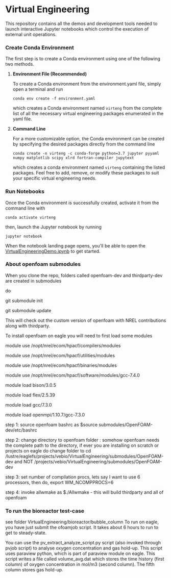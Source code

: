 # Virtual Engineering

This repository contains all the demos and development tools needed to launch interactive Jupyter notebooks which control the execution of external unit operations.



### Create Conda Environment

The first step is to create a Conda environment using one of the following two methods.

1. **Environment File (Recommended)**
  
    To create a Conda environment from the environment.yaml file, simply open a terminal and run
    
    `conda env create -f environment.yaml`    

    which creates a Conda environment named `virteng` from the complete list of all the necessary virtual engineering packages enumerated in the yaml file.
    
    
    
2. **Command Line**

    For a more customizable option, the Conda environment can be created by specifying the desired packages directly from the command line

    `conda create -n virteng -c conda-forge python=3.7 jupyter pyyaml numpy matplotlib scipy xlrd fortran-compiler jupytext`

    which creates a conda environment named `virteng` containing the listed packages.  Feel free to add, remove, or modify these packages to suit your specific virtual engineering needs.



### Run Notebooks

Once the Conda environment is successfully created, activate it from the command line with

`conda activate virteng`

then, launch the Jupyter notebook by running

`jupyter notebook`

When the notebook landing page opens, you'll be able to open the [VirtualEngineeringDemo.ipynb](demo/VirtualEngineeringDemo.ipynb) to get started.


### About openfoam submodules

When you clone the repo, folders called openfoam-dev and thirdparty-dev are created in submodules

do

git submodule init

git submodule update

This will check out the custom version of openfoam with NREL contributions along with thirdparty.

To install openfoam on eagle you will need to first load some modules

module use /nopt/nrel/ecom/hpacf/compilers/modules

module use /nopt/nrel/ecom/hpacf/utilities/modules

module use /nopt/nrel/ecom/hpacf/binaries/modules

module use /nopt/nrel/ecom/hpacf/software/modules/gcc-7.4.0

module load bison/3.0.5

module load flex/2.5.39

module load gcc/7.3.0

module load openmpi/1.10.7/gcc-7.3.0

step 1: source openfoam bashrc as $source submodules/OpenFOAM-dev/etc/bashrc

step 2: change directory to openfoam folder : 
somehow openfoam needs the complete path to the directory, if ever you are installing on scratch or projects on eagle
do change folder to cd /lustre/eaglefs/projects/vebio/VirtualEngineering/submodules/OpenFOAM-dev and 
NOT /projects/vebio/VirtualEngineering/submodules/OpenFOAM-dev

step 3: set number of compilation procs, lets say I want to use 6 processors, then do, export WM_NCOMPPROCS=6

step 4: invoke allwmake as $./Allwmake - this will build thirdparty and all of openfoam

### To run the bioreactor test-case

see folder VirtualEngineering/bioreactor/bubble_column
To run on eagle, you have just submit the ofoamjob script.
It takes about 6 hours to run to get to steady-state.

You can use the pv_extract_analyze_script.py script (also invoked through pvjob script) to 
analyse oxygen concentration and gas hold-up. This script uses paraview python, which is part of 
paraview module on eagle. This script writes a file called volume_avg.dat which stores the 
time history (first column) of oxygen concentration in mol/m3 (second column). 
The fifth column stores gas hold-up.
